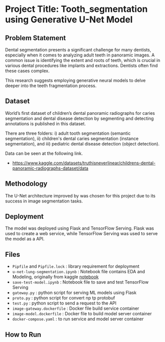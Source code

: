 # Project Title: Tooth_segmentation using Generative U-Net Model
## Problem Statement
Dental segmentation presents a significant challenge for many dentists, especially when it comes to analyzing adult teeth in panoramic images. A common issue is identifying the extent and roots of teeth, which is crucial in various dental procedures like implants and extractions. Dentists often find these cases complex.

This research suggests employing generative neural models to delve deeper into the teeth fragmentation process.
## Dataset
World’s first dataset of children’s dental panoramic radiographs for caries segmentation and dental disease detection by segmenting and detecting annotations is published in this dataset.

There are three folders: i) adult tooth segmentation (semantic segmentation), ii) children's dental caries segmentation (instance segmentation), and iii) pediatric dental disease detection (object detection).

Data can be seen at the following link.
* https://www.kaggle.com/datasets/truthisneverlinear/childrens-dental-panoramic-radiographs-dataset/data

## Methodology
The U-Net architecture improved by was chosen for this project due to its success in image segmentation tasks.

## Deployment
The model was deployed using Flask and TensorFlow Serving. Flask was used to create a web service, while TensorFlow Serving was used to serve the model as a API.

## Files
* `Pipfile` and `Pipfile.lock` : library requirement for deployment
* `u-net-lung-segmentation.ipynb` : Notebook file contains EDA and Modeling, originally from kaggle [notebook](https://www.kaggle.com/code/mohammademadsharifi/tooth-segmentation)
* `save-test-model.ipynb` : Notebook file to save and test TensorFlow Serving
* `gateway.py` : python script for serving ML models using Flask
* `proto.py` : python script for convert np tp protobuf
* `test.py` : python script to send a request to the API
* `image-gateway.dockerfile` : Docker file build service container
* `image-model.dockerfile` : Docker file to build model server container
* `docker-compose.yaml` : to run service and model server container

## How to Run

